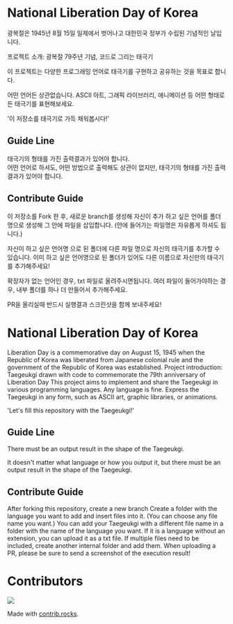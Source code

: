 # National Liberation Day of Korea

광복절은 1945년 8월 15일 일제에서 벗어나고 대한민국 정부가 수립된 기념적인 날입니다.

프로젝트 소개: 광복절 79주년 기념, 코드로 그리는 태극기

이 프로젝트는 다양한 프로그래밍 언어로 태극기를 구현하고 공유하는 것을 목표로 합니다.

어떤 언어든 상관없습니다.
ASCII 아트, 그래픽 라이브러리, 애니메이션 등 어떤 형태로든 태극기를 표현해보세요.    

'이 저장소를 태극기로 가득 채워봅시다!'

## Guide Line   
태극기의 형태를 가진 출력결과가 있어야 합니다.     
어떤 언어로 하셔도, 어떤 방법으로 출력해도 상관이 없지만, 태극기의 형태를 가진 출력결과가 있어야 합니다.   

## Contribute Guide
이 저장소를 Fork 한 후, 새로운 branch를 생성해
자신이 추가 하고 싶은 언어를 폴더 명으로 생성해 그 안에 파일을 삽입합니다.
(안에 들어가는 파일명은 자유롭게 하셔도 됩니다.)

자신이 하고 싶은 언어명 으로 된 폴더에 다른 파일 명으로 자신의 태극기를 추가할 수 있습니다. 이미 하고 싶은 언어명으로 된 폴더가 있어도 다른 이름으로 자신만의 태극기를 추가해주세요!

확장자가 없는 언어인 경우, txt 파일로 올려주시면됩니다.
여러 파일이 들어가야하는 경우, 내부 폴더를 하나 더 만들어서 추가해주세요.

PR을 올리실때 반드시 실행결과 스크린샷을 함께 보내주세요!


# National Liberation Day of Korea
Liberation Day is a commemorative day on August 15, 1945 when the Republic of Korea was liberated from Japanese colonial rule and the government of the Republic of Korea was established.
Project introduction: Taegeukgi drawn with code to commemorate the 79th anniversary of Liberation Day
This project aims to implement and share the Taegeukgi in various programming languages.
Any language is fine.
Express the Taegeukgi in any form, such as ASCII art, graphic libraries, or animations.

'Let's fill this repository with the Taegeukgi!'
## Guide Line

There must be an output result in the shape of the Taegeukgi.

It doesn't matter what language or how you output it, but there must be an output result in the shape of the Taegeukgi.

## Contribute Guide
After forking this repository, create a new branch
Create a folder with the language you want to add and insert files into it.
(You can choose any file name you want.)
You can add your Taegeukgi with a different file name in a folder with the name of the language you want. If it is a language without an extension, you can upload it as a txt file.
If multiple files need to be included, create another internal folder and add them.
When uploading a PR, please be sure to send a screenshot of the execution result!  



# Contributors


<a href="https://github.com/balhyo-younjisang/taegeukgi/graphs/contributors">
  <img src="https://contrib.rocks/image?repo=balhyo-younjisang/taegeukgi" />
</a>

Made with [contrib.rocks](https://contrib.rocks).